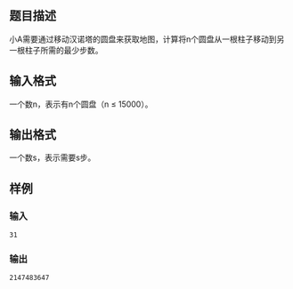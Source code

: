 
## 题目描述
小A需要通过移动汉诺塔的圆盘来获取地图，计算将n个圆盘从一根柱子移动到另一根柱子所需的最少步数。

## 输入格式
一个数n，表示有n个圆盘（n ≤ 15000）。

## 输出格式
一个数s，表示需要s步。

## 样例
### 输入
```
31
```
### 输出
```
2147483647
```
